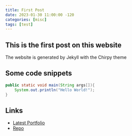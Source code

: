 ```yaml
---
title: First Post
date: 2023-01-30 11:00:00 -120
categories: [misc]
tags: [test]
---
```



## This is the first post on this website

The website is generated by Jekyll with the Chirpy theme

## Some code snippets

```java
public static void main(String args[]){
    System.out.println("Hello World!");
}
```

## Links

* [Latest Portfolio](https://kdesp73.github.io/Portfolio/)
* [Repo](https://github.com/KDesp73/Docs/)

